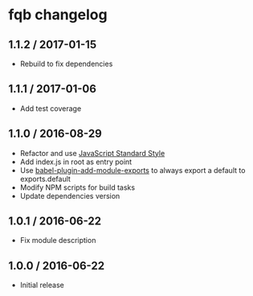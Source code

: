 # fqb changelog

## 1.1.2 / 2017-01-15

- Rebuild to fix dependencies

## 1.1.1 / 2017-01-06

- Add test coverage

## 1.1.0 / 2016-08-29

- Refactor and use [JavaScript Standard Style](http://standardjs.com/)
- Add index.js in root as entry point
- Use [babel-plugin-add-module-exports](https://github.com/59naga/babel-plugin-add-module-exports) to always export a default to exports.default
- Modify NPM scripts for build tasks
- Update dependencies version

## 1.0.1 / 2016-06-22

- Fix module description

## 1.0.0 / 2016-06-22

- Initial release

